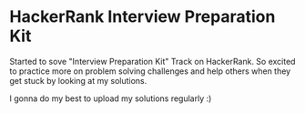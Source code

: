 # HackerRank Interview Preparation Kit

Started to sove "Interview Preparation Kit" Track on HackerRank.
So excited to practice more on problem solving challenges and help others when they get stuck by looking at my solutions.

I gonna do my best to upload my solutions regularly :)
